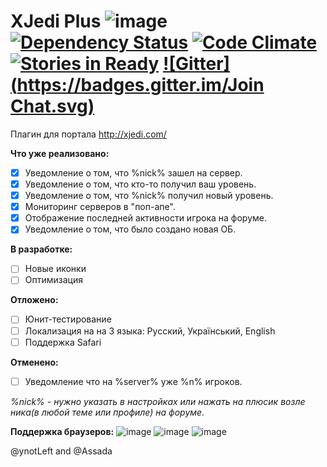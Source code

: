 XJedi Plus ![image](http://ci.assada.me/job/XJedi-Plus/badge/icon) [![Dependency Status](https://gemnasium.com/Assada/XJedi-Plus.svg)](https://gemnasium.com/Assada/XJedi-Plus) [![Code Climate](https://codeclimate.com/github/Assada/XJedi-Plus/badges/gpa.svg)](https://codeclimate.com/github/Assada/XJedi-Plus) [![Stories in Ready](https://badge.waffle.io/Assada/XJedi-Plus.svg?label=ready&title=Ready)](http://waffle.io/Assada/XJedi-Plus) [![Gitter](https://badges.gitter.im/Join Chat.svg)](https://gitter.im/Assada/XJedi-Plus?utm_source=badge&utm_medium=badge&utm_campaign=pr-badge)
==============
 
Плагин для портала http://xjedi.com/

**Что уже реализовано:**
- [x]  Уведомление о том, что %nick% зашел на сервер.
- [x] Уведомление о том, что кто-то получил ваш уровень.
- [x] Уведомление о том, что %nick% получил новый уровень.
- [x] Мониторинг серверов в "поп-апе".
- [x]  Отображение последней активности игрока на форуме.
- [x] Уведомление о том, что было создано новая ОБ.

**В разработке:**
- [ ] Новые иконки
- [ ] Оптимизация

**Отложено:**
- [ ] Юнит-тестирование
- [ ] Локализация на на 3 языка: Русский, Український, English
- [ ] Поддержка Safari

**Отменено:**
- [ ] Уведомление что на %server% уже %n% игроков.

*%nick% - нужно указать в настройках или нажать на плюсик возле ника(в любой теме или профиле) на форуме.*

**Поддержка браузеров:**
![image](https://cloud.githubusercontent.com/assets/1472664/5331302/9ace67ca-7e2d-11e4-9da1-60d251784328.png) ![image](https://cloud.githubusercontent.com/assets/1472664/5331304/adc4d4cc-7e2d-11e4-832f-2a94669880b3.png) ![image](https://cloud.githubusercontent.com/assets/1472664/5331311/21162228-7e2e-11e4-8742-fd3888aa7484.png)

@ynotLeft and @Assada
